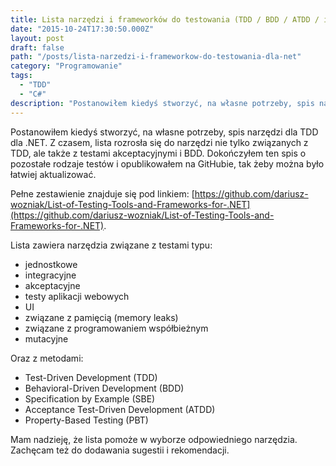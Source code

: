 ```yaml
---
title: Lista narzędzi i frameworków do testowania (TDD / BDD / ATDD / itd.) dla .NET
date: "2015-10-24T17:30:50.000Z"
layout: post
draft: false
path: "/posts/lista-narzedzi-i-frameworkow-do-testowania-dla-net"
category: "Programowanie"
tags:
  - "TDD"
  - "C#"
description: "Postanowiłem kiedyś stworzyć, na własne potrzeby, spis narzędzi dla TDD dla .NET. Z czasem, lista rozrosła się do narzędzi nie tylko związanych z TDD, ale także z testami akceptacyjnymi i BDD. Dokończyłem ten spis o pozostałe rodzaje testów i opublikowałem na GitHubie, tak żeby można było łatwiej aktualizować."
---
```


Postanowiłem kiedyś stworzyć, na własne potrzeby, spis narzędzi dla TDD dla .NET. Z czasem, lista rozrosła się do narzędzi nie tylko związanych z TDD, ale także z testami akceptacyjnymi i BDD. Dokończyłem ten spis o pozostałe rodzaje testów i opublikowałem na GitHubie, tak żeby można było łatwiej aktualizować.

Pełne zestawienie znajduje się pod linkiem: [https://github.com/dariusz-wozniak/List-of-Testing-Tools-and-Frameworks-for-.NET](https://github.com/dariusz-wozniak/List-of-Testing-Tools-and-Frameworks-for-.NET).

Lista zawiera narzędzia związane z testami typu:

*   jednostkowe
*   integracyjne
*   akceptacyjne
*   testy aplikacji webowych
*   UI
*   związane z pamięcią (memory leaks)
*   związane z programowaniem współbieżnym
*   mutacyjne

Oraz z metodami:

*   Test-Driven Development (TDD)
*   Behavioral-Driven Development (BDD)
*   Specification by Example (SBE)
*   Acceptance Test-Driven Development (ATDD)
*   Property-Based Testing (PBT)

Mam nadzieję, że lista pomoże w wyborze odpowiedniego narzędzia. Zachęcam też do dodawania sugestii i rekomendacji.